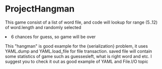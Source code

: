 # ProjectHangman
This game consist of a list of word file, and code will lookup for range (5..12) of word.length and randomly selected
  <li>6 chances for guess, so game will be over </li>
  
This "hangman" is good example for the {serialization} problem, it uses YAML.dump and YAML.load_file for file transaction.
saved file will contain some statistics of game such as guessesleft, what is right word and etc.
I suggest you to check it out as good example of YAML and File.I/O topic


